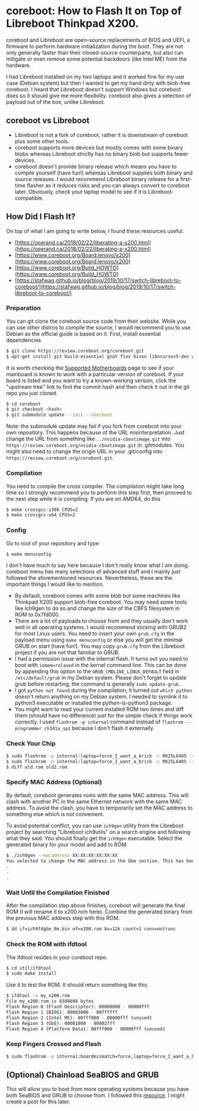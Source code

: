 # coreboot: How to Flash It on Top of Libreboot Thinkpad X200.

coreboot and Libreboot are open-source replacements of BIOS and UEFI, a firmware to perform hardware initialization during the boot. They are not only generally faster than their closed-source counterparts, but also can mitigate or even remove some potential backdoors (like Intel ME) from the hardware.

I had Libreboot installed on my two laptops and it worked fine for my use case (Debian system) but then I wanted to get my hand dirty with blob-free coreboot. I heard that Libreboot doesn't support Windows but coreboot does so it should give me more flexibility. coreboot also gives a selection of payload out of the box, unlike Libreboot.

## coreboot vs Libreboot

- Libreboot is not a fork of coreboot, rather it is downstream of coreboot plus some other tools.
- coreboot supports more devices but mostly comes with some binary blobs whereas Libreboot strictly has no binary blob but supports fewer devices.
- coreboot doesn't provide binary release which means you have to compile yourself (have fun!) whereas Libreboot supplies both binary and source releases. I would recommend Libreboot binary release for a first-time flasher as it reduces risks and you can always convert to coreboot later. Obviously, check yout laptop model to see if it is Libreboot-compatible.

## How Did I Flash It?

On top of what I am going to write below, I found these resources useful.

- [https://operand.ca/2018/02/22/liberating-a-x200.html](https://operand.ca/2018/02/22/liberating-a-x200.html)
- [https://www.coreboot.org/Board:lenovo/x200](https://www.coreboot.org/Board:lenovo/x200)
- [https://www.coreboot.org/Build_HOWTO](https://www.coreboot.org/Build_HOWTO)
- [https://stafwag.github.io/blog/blog/2019/10/17/switch-libreboot-to-coreboot/](https://stafwag.github.io/blog/blog/2019/10/17/switch-libreboot-to-coreboot/)

### Preparation

You can git clone the coreboot source code from their website. While you can use other distros to compile the source, I would recommend you to use Debian as the official guide is based on it. First, install essential dependencies.

```bash
$ git clone https://review.coreboot.org/coreboot.git
$ apt-get install git build-essential gnat flex bison libncurses5-dev wget zlib1g-dev
```

It is worth checking the [Supported Motherboards](https://www.coreboot.org/Supported_Motherboards) page to see if your mainboard is known to work with a particular version of coreboot. If your board is listed and you want to try a known-working version, click the "upstream tree" link to find the commit hash and then check it out in the git repo you just cloned.

```bash
$ cd coreboot
$ git checkout <hash>
$ git submodule update --init --checkout
```

Note: the submodule update may fail if you fork from coreboot into your own repository. This happens because of the URL misinterpretation. Just change the URL from something like `../nvidia-cbootimage.git` into `https://review.coreboot.org/nvidia-cbootimage.git` in .gitmodules. You might also need to change the origin URL in your .git/config into `https://review.coreboot.org/coreboot.git`.

### Compilation

You need to compile the cross compiler. The compilation might take long time so I strongly recommend you to perform this step first, then proceed to the next step while it is compiling. If you are on AMD64, do this

```bash
$ make crossgcc-i386 CPUS=2
$ make crossgcc-x64 CPUS=2
```

### Config

Go to root of your repository and type

```bash
$ make menuconfig
```

I don't have much to say here because I don't really know what I am doing. coreboot menu has many selections of advanced stuff and I mainly just followed the aforementioned resources. Nevertheless, these are the important things I would like to mention.

- By default, coreboot comes with some blob but some machines like Thinkpad X200 support blob-free coreboot. You may need some tools like ich9gen to do so and change the size of the CBFS filesystem in ROM to 0x7fd000.
- There are a lot of payloads to choose from and they usually don't work well in all operating systems. I would recommend sticking with GRUB2 for most Linux users. You need to insert your own `grub.cfg` in the payload menu using `make menuconfig` or else you will get the minimal GRUB on start (have fun!). You may copy `grub.cfg` from the Libreboot project if you are not that familiar to GRUB.
- I had a permission issue with the internal flash. It turns out you need to boot with `iomem=relaxed` in the kernel command line. This can be done by appending this option to the `GRUB_CMDLINE_LINUX_DEFAULT` field in `/etc/default/grub` in my Debian system. Please don't forget to update grub before restarting, the command is generally `sudo update-grub`.
- I got `python not found` during the compilation, it turned out `which python` doesn't return anything on my Debian system. I needed to symlink it to python3 executable or installed the python-is-python3 package.
- You might want to read your current installed ROM two times and diff them (should have no difference) just for the simple check if things work correctly. I used `flashrom -p internal` command instead of `flashrom --programmer ch341a_spi` because I don't flash it externally.

### Check Your Chip

```bash
$ sudo flashrom -p internal:laptop=force_I_want_a_brick -c MX25L6405 -r old.rom
$ sudo flashrom -p internal:laptop=force_I_want_a_brick -c MX25L6405 -r old2.rom
$ diff old.rom old2.rom
```

### Specify MAC Address (Optional)

By default, coreboot generates roms with the same MAC address. This will clash with another PC in the same Ethernet network with the same MAC address. To avoid the clash, you have to temporarily set the MAC address to something else which is not convenient.

To avoid potential conflict, you can use `ich9gen` utility from the Libreboot project by searching "Libreboot ich9utils" on a search engine and following what they said. You should finally get the `ich9gen` executable. Select the generated binary for your model and add to ROM.

```bash
$ ./ich9gen --macaddress XX:XX:XX:XX:XX:XX
You selected to change the MAC address in the Gbe section. This has been done.
.
.
.
```

### Wait Until the Compilation Finished

After the compilation step above finishes, coreboot will generate the final ROM (I will rename it to x200.rom here). Combine the generated binary from the previous MAC address step with this ROM.

```bash
$ dd if=ich9fdgbe_8m.bin of=x200.rom bs=12k count=1 conv=notrunc
```

### Check the ROM with ifdtool

The ifdtool resides in your coreboot repo.

```bash
$ cd util/ifdtool
$ sudo make install
```

Use it to test the ROM. It should return something like this.

```bash
$ ifdtool -x my_x200.rom
File my_x200.rom is 8388608 bytes
Flash Region 0 (Flash Descriptor): 00000000 - 00000fff
Flash Region 1 (BIOS): 00003000 - 007fffff
Flash Region 2 (Intel ME): 00fff000 - 00000fff (unused)
Flash Region 3 (GbE): 00001000 - 00002fff
Flash Region 4 (Platform Data): 00fff000 - 00000fff (unused)
```

### Keep Fingers Crossed and Flash

```bash
$ sudo flashrom -p internal:boardmismatch=force,laptop=force_I_want_a_brick -c <your chip e.g. MX25L6405> -w my_x200.rom
```

## (Optional) Chainload SeaBIOS and GRUB
This will allow you to boot from more operating systems because you have both SeaBIOS and GRUB to choose from. I followed this [resource](https://github-wiki-see.page/m/librecore-org/librecore/wiki/Chainloading-SeaBIOS-from-a-GRUB-payload). I might create a post for this later.
